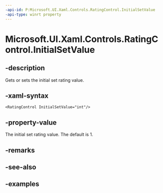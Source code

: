 ```yaml
---
-api-id: P:Microsoft.UI.Xaml.Controls.RatingControl.InitialSetValue
-api-type: winrt property
---
```


<!-- Property syntax.
public int InitialSetValue { get;  set; }
-->

# Microsoft.UI.Xaml.Controls.RatingControl.InitialSetValue

## -description

Gets or sets the initial set rating value.

## -xaml-syntax

```xaml
<RatingControl InitialSetValue="int"/>
```

## -property-value

The initial set rating value. The default is 1.

## -remarks

## -see-also

## -examples

